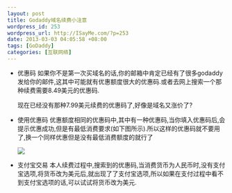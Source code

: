 ```yaml
--- 
layout: post
title: Godaddy域名续费小注意
wordpress_id: 253
wordpress_url: http://ISayMe.com/?p=253
date: 2013-03-03 04:05:58 +08:00
tags: [GoDaddy]
categories: [互联网络]
---
```

- 优惠码
    如果你不是第一次买域名的话,你的邮箱中肯定已经有了很多godaddy发给你的邮件,这其中可能就有优惠额度很大的优惠码.或者去网上搜索一个那种续费需要8.49美元的优惠码.
    
    现在已经没有那种7.99美元续费的优惠码了,好像是域名又涨价了?

- 使用优惠码
    优惠额度相同的优惠码中,其中有一种优惠码,当你填入优惠码后,会提示优惠成功,但是有最低消费要求(如下图所示).所以这样的优惠码就不要用了,换一个同样优惠但是没有最低消费额度的就行了

    ![](http://i.imgur.com/Y4lM1mH.png)
    
- 支付宝交易
    本人续费过程中,搜索到的优惠码,当消费货币为人民币时,没有支付宝选项,将货币改为美元后,就出现了了支付宝选项,所以如果在支付过程中看不到支付宝选项的话,可以试试将货币改为美元.
